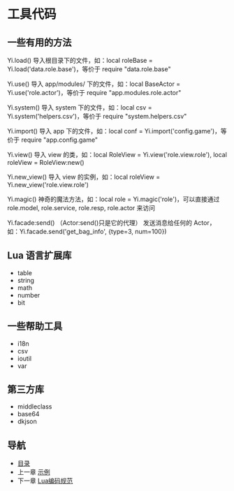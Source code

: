 # 工具代码

## 一些有用的方法

Yi.load()
	导入根目录下的文件，如：local roleBase = Yi.load('data.role.base')，等价于 require "data.role.base"

Yi.use()
	导入 app/modules/ 下的文件，如：local BaseActor = Yi.use('role.actor')，等价于 require "app.modules.role.actor"

Yi.system()
	导入 system 下的文件，如：local csv = Yi.system('helpers.csv')，等价于 require "system.helpers.csv"

Yi.import()
	导入 app 下的文件，如：local conf = Yi.import('config.game')，等价于 require "app.config.game"

Yi.view()
	导入 view 的类，如：local RoleView = Yi.view('role.view.role'), local roleView = RoleView:new()

Yi.new_view()
	导入 view 的实例，如：local roleView = Yi.new_view('role.view.role')

Yi.magic()
	神奇的魔法方法，如：local role = Yi.magic('role')，可以直接通过 role.model, role.service, role.resp, role.actor 来访问

Yi.facade:send() （Actor:send()只是它的代理）
	发送消息给任何的 Actor，如：Yi.facade.send('get_bag_info', {type=3, num=100})

## Lua 语言扩展库

- table
- string
- math
- number
- bit

## 一些帮助工具

- i18n
- csv
- ioutil
- var

## 第三方库

- middleclass
- base64
- dkjson

## 导航
- [目录](00.md)
- 上一章 [示例](06.md)
- 下一章 [Lua编码规范](08.md)